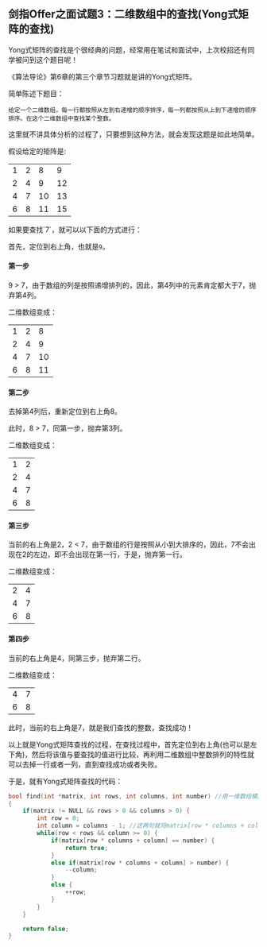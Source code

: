 ## 剑指Offer之面试题3：二维数组中的查找(Yong式矩阵的查找)

Yong式矩阵的查找是个很经典的问题，经常用在笔试和面试中，上次校招还有同学被问到这个题目呢！

《算法导论》第6章的第三个章节习题就是讲的Yong式矩阵。

简单陈述下题目：
```
给定一个二维数组，每一行都按照从左到右递增的顺序排序，每一列都按照从上到下递增的顺序排序。在这个二维数组中查找某个整数。
```

这里就不讲具体分析的过程了，只要想到这种方法，就会发现这题是如此地简单。

假设给定的矩阵是:
<table>
<tr>
	<td>1</td>
	<td>2</td>
	<td>8</td>
	<td>9</td>
</tr>
<tr>
	<td>2</td>
	<td>4</td>
	<td>9</td>
	<td>12</td>
</tr>
<tr>
	<td>4</td>
	<td>7</td>
	<td>10</td>
	<td>13</td>
</tr>
<tr>
	<td>6</td>
	<td>8</td>
	<td>11</td>
	<td>15</td>
</tr>
</table>
如果要查找`7`，就可以以下面的方式进行：

首先，定位到右上角，也就是`9`。

#### 第一步

9 > 7，由于数组的列是按照递增排列的，因此，第4列中的元素肯定都大于7，抛弃第4列。

二维数组变成：
<table>
<tr>
	<td>1</td>
	<td>2</td>
	<td>8</td>
</tr>
<tr>
	<td>2</td>
	<td>4</td>
	<td>9</td>
</tr>
<tr>
	<td>4</td>
	<td>7</td>
	<td>10</td>
</tr>
<tr>
	<td>6</td>
	<td>8</td>
	<td>11</td>
</tr>
</table>

#### 第二步

去掉第4列后，重新定位到右上角8。

此时，8 > 7，同第一步，抛弃第3列。

二维数组变成：
<table>
<tr>
	<td>1</td>
	<td>2</td>
</tr>
<tr>
	<td>2</td>
	<td>4</td>
</tr>
<tr>
	<td>4</td>
	<td>7</td>
</tr>
<tr>
	<td>6</td>
	<td>8</td>
</tr>
</table>

#### 第三步

当前的右上角是2，2 < 7，由于数组的行是按照从小到大排序的，因此，7不会出现在2的左边，即不会出现在第一行，于是，抛弃第一行。

二维数组变成：
<table>
<tr>
	<td>2</td>
	<td>4</td>
</tr>
<tr>
	<td>4</td>
	<td>7</td>
</tr>
<tr>
	<td>6</td>
	<td>8</td>
</tr>
</table>

#### 第四步

当前的右上角是4，同第三步，抛弃第二行。

二维数组变成：
<table>
<tr>
	<td>4</td>
	<td>7</td>
</tr>
<tr>
	<td>6</td>
	<td>8</td>
</tr>
</table>

此时，当前的右上角是7，就是我们查找的整数，查找成功！

以上就是Yong式矩阵查找的过程，在查找过程中，首先定位到右上角(也可以是左下角)，然后将该值与要查找的值进行比较，再利用二维数组中整数排列的特性就可以去掉一行或者一列，直到查找成功或者失败。

于是，就有Yong式矩阵查找的代码：
``` C++
bool find(int *matrix, int rows, int columns, int number) //用一维数组模拟二维数组
{
	if(matrix != NULL && rows > 0 && columns > 0) {
		int row = 0;
		int column = columns - 1; //这两句就将matrix[row * columns + column]定位到右上角的元素
		while(row < rows && column >= 0) {
			if(matrix[row * columns + column] == number) {
				return true;
			}
			else if(matrix[row * columns + column] > number) {
				--column;
			}
			else {
				++row;
			}
		}
	}

	return false;
}
```
